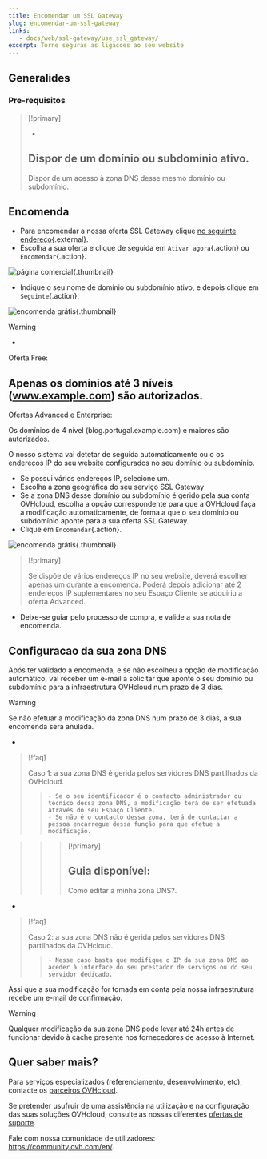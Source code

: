 ```yaml
---
title: Encomendar um SSL Gateway
slug: encomendar-um-ssl-gateway
links: 
   - docs/web/ssl-gateway/use_ssl_gateway/
excerpt: Torne seguras as ligacoes ao seu website
---
```



## Generalides

### Pre-requisitos


> [!primary]
>
> - 
> Dispor de um domínio ou subdomínio ativo.
> - 
> Dispor de um acesso à zona DNS desse mesmo domínio ou subdomínio.
> 
> 


## Encomenda
- Para encomendar a nossa oferta SSL Gateway clique [no seguinte endereço](https://www.ovh.pt/ssl-gateway){.external}.
- Escolha a sua oferta e clique de seguida em `Ativar agora`{.action} ou `Encomendar`{.action}.

![página comercial](images/1-en.png){.thumbnail}

- Indique o seu nome de domínio ou subdomínio ativo, e depois clique em `Seguinte`{.action}.

![encomenda grátis](images/2-en.png){.thumbnail}



> [!warning]
>
> - 
> Oferta Free:
> 
> Apenas os domínios até 3 níveis (www.example.com) são autorizados.
> - 
> Ofertas Advanced e Enterprise:
> 
> Os domínios de 4 nível (blog.portugal.example.com) e maiores são autorizados.
> 


O nosso sistema vai detetar de seguida automaticamente ou o os endereços IP do seu website configurados no seu domínio ou subdomínio.

- Se possui vários endereços IP, selecione um.
- Escolha a zona geográfica do seu serviço SSL Gateway
- Se a zona DNS desse domínio ou subdomínio é gerido pela sua conta OVHcloud, escolha a opção correspondente para que a OVHcloud faça a modificação automaticamente, de forma a que o seu domínio ou subdomínio aponte para a sua oferta SSL Gateway.
- Clique em `Encomendar`{.action}.


![encomenda grátis](images/3-en.png){.thumbnail}



> [!primary]
>
> Se dispõe de vários endereços IP no seu website, deverá escolher apenas um durante a encomenda.
> Poderá depois adicionar até 2 endereços IP suplementares no seu Espaço Cliente se adquiriu a oferta Advanced.
> 

- Deixe-se guiar pelo processo de compra, e valide a sua nota de encomenda.


## Configuracao da sua zona DNS
Após ter validado a encomenda, e se não escolheu a opção de modificação automático, vai receber um e-mail a solicitar que aponte o seu domínio ou subdomínio para a infraestrutura OVHcloud num prazo de 3 dias.



> [!warning]
>
> Se não efetuar a modificação da zona DNS num prazo de 3 dias, a sua encomenda sera anulada.
> 

- 

> [!faq]
>
> Caso 1: a sua zona DNS é gerida pelos servidores DNS partilhados da OVHcloud.
>> 
>>     - Se o seu identificador é o contacto administrador ou técnico dessa zona DNS, a modificação terá de ser efetuada através do seu Espaço Cliente.
>>     - Se não é o contacto dessa zona, terá de contactar a pessoa encarregue dessa função para que efetue a modificação.

>> 
>> > [!primary]
>> >
>> > Guia disponível:
>> > - 
>> > Como editar a minha zona DNS?.
>> > 
>> > 
>> 
>
- 

> [!faq]
>
> Caso 2: a sua zona DNS não é gerida pelos servidores DNS partilhados da OVHcloud.
>> 
>>     - Nesse caso basta que modifique o IP da sua zona DNS ao aceder à interface do seu prestador de serviços ou do seu servidor dedicado.
>

Assi que a sua modificação for tomada em conta pela nossa infraestrutura recebe um e-mail de confirmação.



> [!warning]
>
> Qualquer modificação da sua zona DNS pode levar até 24h antes de funcionar devido à cache presente nos fornecedores de acesso à Internet.
> 

## Quer saber mais?

Para serviços especializados (referenciamento, desenvolvimento, etc), contacte os [parceiros OVHcloud](https://partner.ovhcloud.com/pt/).

Se pretender usufruir de uma assistência na utilização e na configuração das suas soluções OVHcloud, consulte as nossas diferentes [ofertas de suporte](https://www.ovhcloud.com/pt/support-levels/).

Fale com nossa comunidade de utilizadores: <https://community.ovh.com/en/>. 